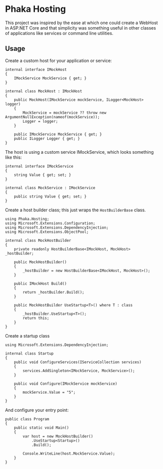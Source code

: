 # Phaka Hosting

This project was inspired by the ease at which one could create a WebHost in ASP.NET Core and that simplicity was something useful in other classes of applications like services or command line utilities.

## Usage

Create a custom host for your application or service:

```
internal interface IMockHost
{
    IMockService MockService { get; }
}

internal class MockHost : IMockHost
{
    public MockHost(IMockService mockService, ILogger<MockHost> logger)
    {
        MockService = mockService ?? throw new ArgumentNullException(nameof(mockService));
        Logger = logger;
    }

    public IMockService MockService { get; }
    public ILogger Logger { get; }
}
```

The host is using a custom service IMockService, which looks something like this:

```
internal interface IMockService
{
    string Value { get; set; }
}

internal class MockService : IMockService
{
    public string Value { get; set; }
}
```

Create a host builder class; this just wraps the `HostBuilderBase` class.

```
using Phaka.Hosting;
using Microsoft.Extensions.Configuration;
using Microsoft.Extensions.DependencyInjection;
using Microsoft.Extensions.ObjectPool;

internal class MockHostBuilder
{
    private readonly HostBuilderBase<IMockHost, MockHost> _hostBuilder;

    public MockHostBuilder()
    {
        _hostBuilder = new HostBuilderBase<IMockHost, MockHost>();
    }

    public IMockHost Build()
    {
        return _hostBuilder.Build();
    }

    public MockHostBuilder UseStartup<T>() where T : class
    {
        _hostBuilder.UseStartup<T>();
        return this;
    }
}
```

Create a startup class

```
using Microsoft.Extensions.DependencyInjection;

internal class Startup
{
    public void ConfigureServices(IServiceCollection services)
    {
        services.AddSingleton<IMockService, MockService>();
    }

    public void Configure(IMockService mockService)
    {
        mockService.Value = "5";
    }
}
```

And configure your entry point:

```
public class Program 
{
    public static void Main() 
    {
        var host = new MockHostBuilder()
            .UseStartup<Startup>()
            .Build();

        Console.WriteLine(host.MockService.Value);
    }
}
```

